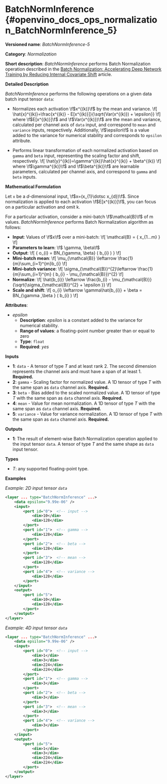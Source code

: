# BatchNormInference {#openvino_docs_ops_normalization_BatchNormInference_5}

**Versioned name**: *BatchNormInference-5*

**Category**: *Normalization*

**Short description**: *BatchNormInference* performs Batch Normalization operation described in the [Batch Normalization: Accelerating Deep Network Training by Reducing Internal Covariate Shift](https://arxiv.org/abs/1502.03167v2) article.

**Detailed Description**

*BatchNormInference* performs the following operations on a given data batch input tensor `data`:

* Normalizes each activation \f$x^{(k)}\f$ by the mean and variance.
\f[
   \hat{x}^{(k)}=\frac{x^{(k)} - E[x^{(k)}]}{\sqrt{Var(x^{(k)}) + \epsilon}}
\f]
where \f$E[x^{(k)}]\f$ and \f$Var(x^{(k)})\f$ are the mean and variance, calculated per channel axis of `data` input, and correspond to `mean` and `variance` inputs, respectively. Additionally, \f$\epsilon\f$ is a value added to the variance for numerical stability and corresponds to `epsilon` attribute.

* Performs linear transformation of each normalized activation based on `gamma` and `beta` input, representing the scaling factor and shift, respectively.
\f[
   \hat{y}^{(k)}=\gamma^{(k)}\hat{x}^{(k)} + \beta^{(k)}
\f]
where \f$\gamma^{(k)}\f$ and \f$\beta^{(k)}\f$ are learnable parameters, calculated per channel axis, and correspond to `gamma` and `beta` inputs.

**Mathematical Formulation**

Let `x` be a *d*-dimensional input, \f$x=(x_{1}\dotsc x_{d})\f$. Since normalization is applied to each activation \f$E[x^{(k)}]\f$, you can focus on a particular activation and omit k.

For a particular activation, consider a mini-batch \f$\mathcal{B}\f$ of m values. *BatchNormInference* performs Batch Normalization algorithm as follows:

*   **Input**: Values of \f$x\f$ over a mini-batch:
    \f[
    \mathcal{B} = \{ x_{1...m} \}
    \f]
*   **Parameters to learn**: \f$ \gamma, \beta\f$
*   **Output**:
    \f[
    \{ o_{i} = BN_{\gamma, \beta} ( b_{i} ) \}
    \f]
*   **Mini-batch mean**:
    \f[
    \mu_{\mathcal{B}} \leftarrow \frac{1}{m}\sum_{i=1}^{m}b_{i}
    \f]
*   **Mini-batch variance**:
    \f[
    \sigma_{\mathcal{B}}^{2}\leftarrow \frac{1}{m}\sum_{i=1}^{m} ( b_{i} - \mu_{\mathcal{B}})^{2}
    \f]
*   **Normalize**:
    \f[
    \hat{b_{i}} \leftarrow \frac{b_{i} - \mu_{\mathcal{B}}}{\sqrt{\sigma_{\mathcal{B}}^{2} + \epsilon }}
    \f]
*   **Scale and shift**:
    \f[
    o_{i} \leftarrow \gamma\hat{b_{i}} + \beta = BN_{\gamma ,\beta } ( b_{i} )
    \f]

**Attributes**:

* *epsilon*
  * **Description**: *epsilon* is a constant added to the variance for numerical stability.
  * **Range of values**: a floating-point number greater than or equal to zero
  * **Type**: `float`
  * **Required**: *yes*

**Inputs**

* **1**: `data` - A tensor of type *T* and at least rank 2. The second dimension represents the channel axis and must have a span of at least 1. **Required.**
* **2**: `gamma` - Scaling factor for normalized value. A 1D tensor of type *T* with the same span as `data` channel axis. **Required.**
* **3**: `beta` - Bias added to the scaled normalized value. A 1D tensor of type *T* with the same span as `data` channel axis. **Required.**
* **4**: `mean` - Value for mean normalization. A 1D tensor of type *T* with the same span as `data` channel axis. **Required.**
* **5**: `variance` - Value for variance normalization. A 1D tensor of type *T* with the same span as `data` channel axis. **Required.**

**Outputs**

* **1**: The result of element-wise Batch Normalization operation applied to the input tensor `data`. A tensor of type *T* and the same shape as `data` input tensor.

**Types**

* *T*: any supported floating-point type.

**Examples**

*Example: 2D input tensor `data`*

```xml
<layer ... type="BatchNormInference" ...>
    <data epsilon="9.99e-06" />
    <input>
        <port id="0">  <!-- input -->
            <dim>10</dim>
            <dim>128</dim>
        </port>
        <port id="1">  <!-- gamma -->
            <dim>128</dim>
        </port>
        <port id="2">  <!-- beta -->
            <dim>128</dim>
        </port>
        <port id="3">  <!-- mean -->
            <dim>128</dim>
        </port>
        <port id="4">  <!-- variance -->
            <dim>128</dim>
        </port>
    </input>
    <output>
        <port id="5">
            <dim>10</dim>
            <dim>128</dim>
        </port>
    </output>
</layer>
```

*Example: 4D input tensor `data`*

```xml
<layer ... type="BatchNormInference" ...>
    <data epsilon="9.99e-06" />
    <input>
        <port id="0">  <!-- input -->
            <dim>1</dim>
            <dim>3</dim>
            <dim>224</dim>
            <dim>224</dim>
        </port>
        <port id="1">  <!-- gamma -->
            <dim>3</dim>
        </port>
        <port id="2">  <!-- beta -->
            <dim>3</dim>
        </port>
        <port id="3">  <!-- mean -->
            <dim>3</dim>
        </port>
        <port id="4">  <!-- variance -->
            <dim>3</dim>
        </port>
    </input>
    <output>
        <port id="5">
            <dim>1</dim>
            <dim>3</dim>
            <dim>224</dim>
            <dim>224</dim>
        </port>
    </output>
</layer>
```
